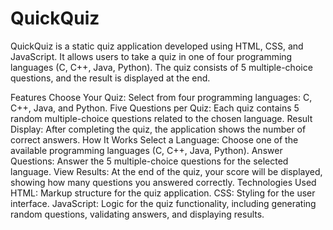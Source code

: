# QuickQuiz

QuickQuiz is a static quiz application developed using HTML, CSS, and JavaScript. It allows users to take a quiz in one of four programming languages (C, C++, Java, Python). The quiz consists of 5 multiple-choice questions, and the result is displayed at the end.

Features
Choose Your Quiz: Select from four programming languages: C, C++, Java, and Python.
Five Questions per Quiz: Each quiz contains 5 random multiple-choice questions related to the chosen language.
Result Display: After completing the quiz, the application shows the number of correct answers.
How It Works
Select a Language: Choose one of the available programming languages (C, C++, Java, Python).
Answer Questions: Answer the 5 multiple-choice questions for the selected language.
View Results: At the end of the quiz, your score will be displayed, showing how many questions you answered correctly.
Technologies Used
HTML: Markup structure for the quiz application.
CSS: Styling for the user interface.
JavaScript: Logic for the quiz functionality, including generating random questions, validating answers, and displaying results.

